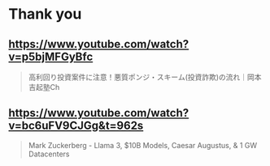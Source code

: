 # Thank you

## https://www.youtube.com/watch?v=p5bjMFGyBfc

> 高利回り投資案件に注意！悪質ポンジ・スキーム(投資詐欺)の流れ｜岡本吉起塾Ch

## https://www.youtube.com/watch?v=bc6uFV9CJGg&t=962s 

> Mark Zuckerberg - Llama 3, $10B Models, Caesar Augustus, & 1 GW Datacenters 
